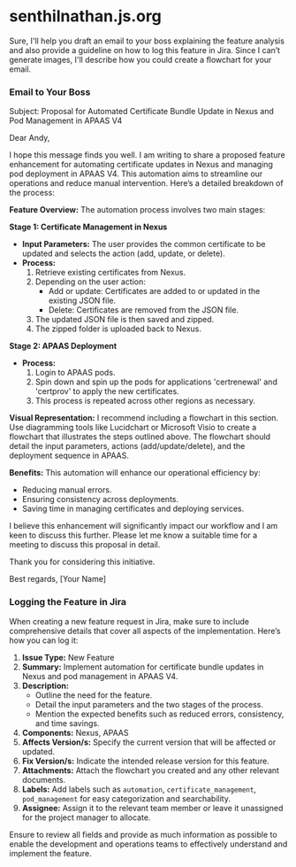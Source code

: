 # senthilnathan.js.org

Sure, I'll help you draft an email to your boss explaining the feature analysis and also provide a guideline on how to log this feature in Jira. Since I can’t generate images, I'll describe how you could create a flowchart for your email.

### Email to Your Boss

Subject: Proposal for Automated Certificate Bundle Update in Nexus and Pod Management in APAAS V4

Dear Andy,

I hope this message finds you well. I am writing to share a proposed feature enhancement for automating certificate updates in Nexus and managing pod deployment in APAAS V4. This automation aims to streamline our operations and reduce manual intervention. Here’s a detailed breakdown of the process:

**Feature Overview:**
The automation process involves two main stages:

**Stage 1: Certificate Management in Nexus**
- **Input Parameters:** The user provides the common certificate to be updated and selects the action (add, update, or delete).
- **Process:**
  1. Retrieve existing certificates from Nexus.
  2. Depending on the user action:
     - Add or update: Certificates are added to or updated in the existing JSON file.
     - Delete: Certificates are removed from the JSON file.
  3. The updated JSON file is then saved and zipped.
  4. The zipped folder is uploaded back to Nexus.

**Stage 2: APAAS Deployment**
- **Process:**
  1. Login to APAAS pods.
  2. Spin down and spin up the pods for applications 'certrenewal' and 'certprov' to apply the new certificates.
  3. This process is repeated across other regions as necessary.

**Visual Representation:**
I recommend including a flowchart in this section. Use diagramming tools like Lucidchart or Microsoft Visio to create a flowchart that illustrates the steps outlined above. The flowchart should detail the input parameters, actions (add/update/delete), and the deployment sequence in APAAS.

**Benefits:**
This automation will enhance our operational efficiency by:
- Reducing manual errors.
- Ensuring consistency across deployments.
- Saving time in managing certificates and deploying services.

I believe this enhancement will significantly impact our workflow and I am keen to discuss this further. Please let me know a suitable time for a meeting to discuss this proposal in detail.

Thank you for considering this initiative.

Best regards,
[Your Name]

### Logging the Feature in Jira

When creating a new feature request in Jira, make sure to include comprehensive details that cover all aspects of the implementation. Here’s how you can log it:

1. **Issue Type:** New Feature
2. **Summary:** Implement automation for certificate bundle updates in Nexus and pod management in APAAS V4.
3. **Description:**
   - Outline the need for the feature.
   - Detail the input parameters and the two stages of the process.
   - Mention the expected benefits such as reduced errors, consistency, and time savings.
4. **Components:** Nexus, APAAS
5. **Affects Version/s:** Specify the current version that will be affected or updated.
6. **Fix Version/s:** Indicate the intended release version for this feature.
7. **Attachments:** Attach the flowchart you created and any other relevant documents.
8. **Labels:** Add labels such as `automation`, `certificate_management`, `pod_management` for easy categorization and searchability.
9. **Assignee:** Assign it to the relevant team member or leave it unassigned for the project manager to allocate.

Ensure to review all fields and provide as much information as possible to enable the development and operations teams to effectively understand and implement the feature.
